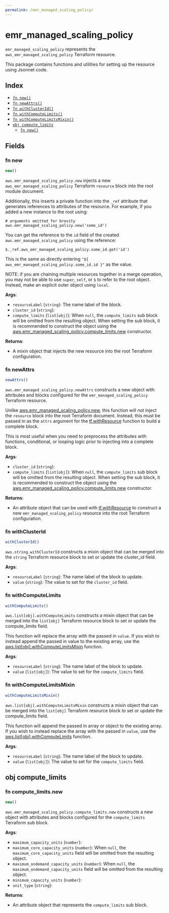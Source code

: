 ```yaml
---
permalink: /emr_managed_scaling_policy/
---
```


# emr_managed_scaling_policy

`emr_managed_scaling_policy` represents the `aws_emr_managed_scaling_policy` Terraform resource.



This package contains functions and utilities for setting up the resource using Jsonnet code.


## Index

* [`fn new()`](#fn-new)
* [`fn newAttrs()`](#fn-newattrs)
* [`fn withClusterId()`](#fn-withclusterid)
* [`fn withComputeLimits()`](#fn-withcomputelimits)
* [`fn withComputeLimitsMixin()`](#fn-withcomputelimitsmixin)
* [`obj compute_limits`](#obj-compute_limits)
  * [`fn new()`](#fn-compute_limitsnew)

## Fields

### fn new

```ts
new()
```


`aws.emr_managed_scaling_policy.new` injects a new `aws_emr_managed_scaling_policy` Terraform `resource`
block into the root module document.

Additionally, this inserts a private function into the `_ref` attribute that generates references to attributes of the
resource. For example, if you added a new instance to the root using:

    # arguments omitted for brevity
    aws.emr_managed_scaling_policy.new('some_id')

You can get the reference to the `id` field of the created `aws.emr_managed_scaling_policy` using the reference:

    $._ref.aws_emr_managed_scaling_policy.some_id.get('id')

This is the same as directly entering `"${ aws_emr_managed_scaling_policy.some_id.id }"` as the value.

NOTE: if you are chaining multiple resources together in a merge operation, you may not be able to use `super`, `self`,
or `$` to refer to the root object. Instead, make an explicit outer object using `local`.

**Args**:
  - `resourceLabel` (`string`): The name label of the block.
  - `cluster_id` (`string`): 
  - `compute_limits` (`list[obj]`):  When `null`, the `compute_limits` sub block will be omitted from the resulting object. When setting the sub block, it is recommended to construct the object using the [aws.emr_managed_scaling_policy.compute_limits.new](#fn-emr_managed_scaling_policycompute_limitsnew) constructor.

**Returns**:
- A mixin object that injects the new resource into the root Terraform configuration.


### fn newAttrs

```ts
newAttrs()
```


`aws.emr_managed_scaling_policy.newAttrs` constructs a new object with attributes and blocks configured for the `emr_managed_scaling_policy`
Terraform resource.

Unlike [aws.emr_managed_scaling_policy.new](#fn-emr_managed_scaling_policynew), this function will not inject the `resource`
block into the root Terraform document. Instead, this must be passed in as the `attrs` argument for the
[tf.withResource](https://github.com/tf-libsonnet/core/tree/main/docs#fn-withresource) function to build a complete block.

This is most useful when you need to preprocess the attributes with functions, conditional, or looping logic prior to
injecting into a complete block.

**Args**:
  - `cluster_id` (`string`): 
  - `compute_limits` (`list[obj]`):  When `null`, the `compute_limits` sub block will be omitted from the resulting object. When setting the sub block, it is recommended to construct the object using the [aws.emr_managed_scaling_policy.compute_limits.new](#fn-emr_managed_scaling_policycompute_limitsnew) constructor.

**Returns**:
  - An attribute object that can be used with [tf.withResource](https://github.com/tf-libsonnet/core/tree/main/docs#fn-withresource) to construct a new `emr_managed_scaling_policy` resource into the root Terraform configuration.


### fn withClusterId

```ts
withClusterId()
```

`aws.string.withClusterId` constructs a mixin object that can be merged into the `string`
Terraform resource block to set or update the cluster_id field.



**Args**:
  - `resourceLabel` (`string`): The name label of the block to update.
  - `value` (`string`): The value to set for the `cluster_id` field.


### fn withComputeLimits

```ts
withComputeLimits()
```

`aws.list[obj].withComputeLimits` constructs a mixin object that can be merged into the `list[obj]`
Terraform resource block to set or update the compute_limits field.

This function will replace the array with the passed in `value`. If you wish to instead append the
passed in value to the existing array, use the [aws.list[obj].withComputeLimitsMixin](TODO) function.


**Args**:
  - `resourceLabel` (`string`): The name label of the block to update.
  - `value` (`list[obj]`): The value to set for the `compute_limits` field.


### fn withComputeLimitsMixin

```ts
withComputeLimitsMixin()
```

`aws.list[obj].withComputeLimitsMixin` constructs a mixin object that can be merged into the `list[obj]`
Terraform resource block to set or update the compute_limits field.

This function will append the passed in array or object to the existing array. If you wish
to instead replace the array with the passed in `value`, use the [aws.list[obj].withComputeLimits](TODO)
function.


**Args**:
  - `resourceLabel` (`string`): The name label of the block to update.
  - `value` (`list[obj]`): The value to set for the `compute_limits` field.


## obj compute_limits



### fn compute_limits.new

```ts
new()
```


`aws.emr_managed_scaling_policy.compute_limits.new` constructs a new object with attributes and blocks configured for the `compute_limits`
Terraform sub block.



**Args**:
  - `maximum_capacity_units` (`number`): 
  - `maximum_core_capacity_units` (`number`):  When `null`, the `maximum_core_capacity_units` field will be omitted from the resulting object.
  - `maximum_ondemand_capacity_units` (`number`):  When `null`, the `maximum_ondemand_capacity_units` field will be omitted from the resulting object.
  - `minimum_capacity_units` (`number`): 
  - `unit_type` (`string`): 

**Returns**:
  - An attribute object that represents the `compute_limits` sub block.
